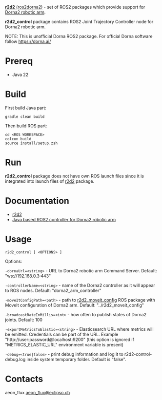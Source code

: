 [**r2d2** (ros2dorna2)](https://github.com/pinorobotics/r2d2) - set of ROS2 packages which provide support for [Dorna2 robotic arm](https://dorna.ai/).

**r2d2_control** package contains ROS2 Joint Trajectory Controller node for Dorna2 robotic arm.

NOTE: This is unofficial Dorna ROS2 package. For official Dorna software follow https://dorna.ai/

# Prereq

- Java 22

# Build

First build Java part:
```
gradle clean build
```

Then build ROS part:
```
cd <ROS WORKSPACE>
colcon build
source install/setup.zsh
```

# Run

**r2d2_control** package does not have own ROS launch files since it is integrated into launch files of [r2d2](https://github.com/pinorobotics/r2d2) package.

# Documentation

- [r2d2](https://github.com/pinorobotics/r2d2)
- [Java based ROS2 controller for Dorna2 robotic arm](http://pinoweb.freetzi.com/jroscontrol/r2d2/index.html)

# Usage
```
r2d2_control [ <OPTIONS> ]
```

Options:

`-dornaUrl=<string>` - URL to Dorna2 robotic arm Command Server. Default: "ws://192.168.0.3:443"

`-controllerName=<string>` - name of the Dorna2 controller as it will appear to ROS nodes. Default: "dorna2_arm_controller"

`-moveItConfigPath=<path>` - path to [r2d2_moveit_config](https://github.com/pinorobotics/r2d2_moveit_config) ROS package with MoveIt configuration of Dorna2 arm. Default: "../r2d2_moveit_config"

`-broadcastRateInMillis=<int>` - how often to publish states of Dorna2 joints. Default: 100

`-exportMetricsToElastic=<string>` - Elasticsearch URL where metrics will be emitted. Credentials can be part of the URL. Example "http://user:password@localhost:9200" (this option is ignored if "METRICS_ELASTIC_URL" environment variable is present)

`-debug=<true|false>` - print debug information and log it to r2d2-control-debug.log inside system temporary folder. Default is "false".

# Contacts

aeon_flux <aeon_flux@eclipso.ch>
